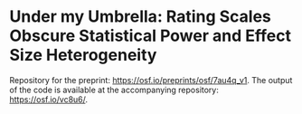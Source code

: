 # Under my Umbrella: Rating Scales Obscure Statistical Power and Effect Size Heterogeneity
Repository for the preprint: https://osf.io/preprints/osf/7au4q_v1. 
The output of the code is available at the accompanying repository: https://osf.io/vc8u6/.
